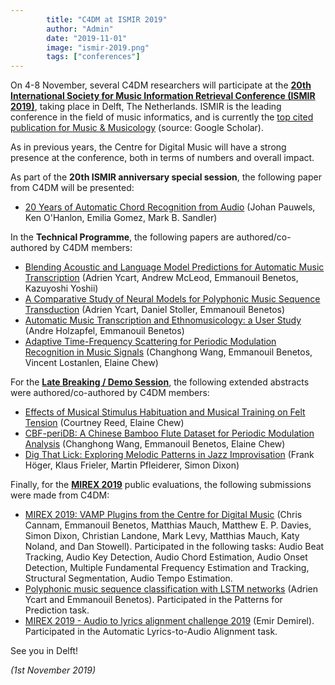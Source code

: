 ```yaml
---
        title: "C4DM at ISMIR 2019"
        author: "Admin"
        date: "2019-11-01"
        image: "ismir-2019.png"
        tags: ["conferences"]
---
```


<p></p>

On 4-8 November, several C4DM researchers will participate at the <b>[20th International Society for Music Information Retrieval Conference (ISMIR 2019)](https://ismir2019.ewi.tudelft.nl/)</b>, taking place in Delft, The Netherlands. ISMIR is the leading conference in the field of music informatics, and is currently the [top cited publication for Music & Musicology](https://scholar.google.com/citations?view_op=top_venues&hl=en&vq=hum_musicmusicology) (source: Google Scholar).

As in previous years, the Centre for Digital Music will have a strong presence at the conference, both in terms of numbers and overall impact.

As part of the <b>20th ISMIR anniversary special session</b>, the following paper from C4DM will be presented:

* [20 Years of Automatic Chord Recognition from Audio](http://archives.ismir.net/ismir2019/paper/000004.pdf) (Johan Pauwels, Ken O'Hanlon, Emilia Gomez, Mark B. Sandler)

In the <b>Technical Programme</b>, the following papers are authored/co-authored by C4DM members:

* [Blending Acoustic and Language Model Predictions for Automatic Music Transcription](http://archives.ismir.net/ismir2019/paper/000054.pdf) (Adrien Ycart, Andrew McLeod, Emmanouil Benetos, Kazuyoshi Yoshii)
* [A Comparative Study of Neural Models for Polyphonic Music Sequence Transduction](http://archives.ismir.net/ismir2019/paper/000056.pdf) (Adrien Ycart, Daniel Stoller, Emmanouil Benetos)
* [Automatic Music Transcription and Ethnomusicology: a User Study](http://archives.ismir.net/ismir2019/paper/000082.pdf) (Andre Holzapfel, Emmanouil Benetos)
* [Adaptive Time-Frequency Scattering for Periodic Modulation Recognition in Music Signals](http://archives.ismir.net/ismir2019/paper/000099.pdf) (Changhong Wang, Emmanouil Benetos, Vincent Lostanlen, Elaine Chew)

For the <b>[Late Breaking / Demo Session](https://ismir2019.ewi.tudelft.nl/?q=lbd)</b>, the following extended abstracts were authored/co-authored by C4DM members:

* [Effects of Musical Stimulus Habituation and Musical Training on Felt Tension](http://archives.ismir.net/ismir2019/latebreaking/000015.pdf) (Courtney Reed, Elaine Chew)
* [CBF-periDB: A Chinese Bamboo Flute Dataset for Periodic Modulation Analysis](http://archives.ismir.net/ismir2019/latebreaking/000020.pdf) (Changhong Wang, Emmanouil Benetos, Elaine Chew)
* [Dig That Lick: Exploring Melodic Patterns in Jazz Improvisation](http://archives.ismir.net/ismir2019/latebreaking/000037.pdf) (Frank Höger, Klaus Frieler, Martin Pfleiderer, Simon Dixon)

Finally, for the <b>[MIREX 2019](https://www.music-ir.org/mirex/wiki/2019:MIREX2019_Results)</b> public evaluations, the following submissions were made from C4DM:

* [MIREX 2019: VAMP Plugins from the Centre for Digital Music](https://www.music-ir.org/mirex/abstracts/2019/CB1.pdf) (Chris Cannam, Emmanouil Benetos, Matthias Mauch, Matthew E. P. Davies, Simon Dixon, Christian Landone, Mark Levy, Matthias Mauch, Katy Noland, and Dan Stowell). Participated in the following tasks: Audio Beat Tracking, Audio Key Detection, Audio Chord Estimation, Audio Onset Detection, Multiple Fundamental Frequency Estimation and Tracking, Structural Segmentation, Audio Tempo Estimation. 
* [Polyphonic music sequence classification with LSTM networks](https://www.music-ir.org/mirex/abstracts/2019/YB2.pdf) (Adrien Ycart and Emmanouil Benetos). Participated in the Patterns for Prediction task.
* [MIREX 2019 - Audio to lyrics alignment challenge 2019](https://www.music-ir.org/mirex/abstracts/2019/ED1.pdf) (Emir Demirel). Participated in the Automatic Lyrics-to-Audio Alignment task.


See you in Delft!

<i>(1st November 2019)</i>
